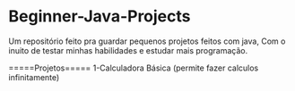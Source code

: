 # Beginner-Java-Projects
Um repositório feito pra guardar pequenos projetos feitos com java, Com o inuito de testar minhas habilidades e estudar mais programação.

=====Projetos=====
1-Calculadora Básica (permite fazer calculos infinitamente)
